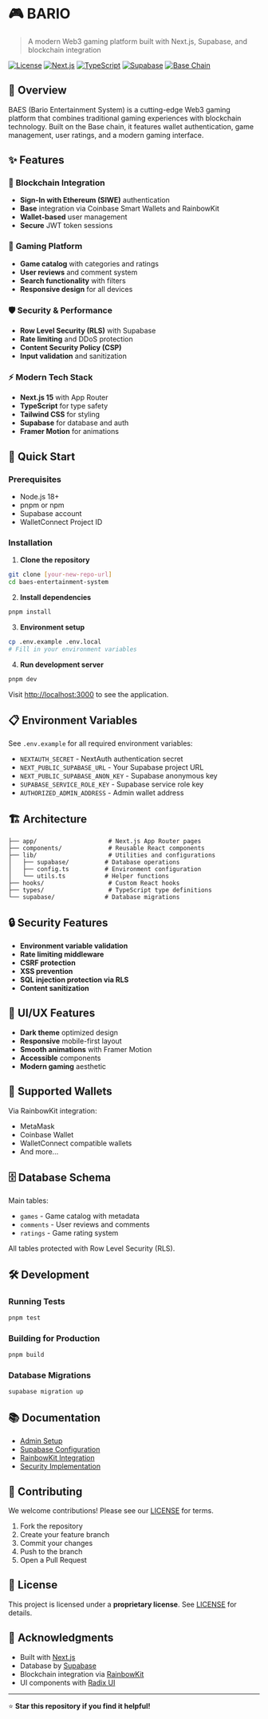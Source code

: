 # 🎮 BARIO 

> A modern Web3 gaming platform built with Next.js, Supabase, and blockchain integration

[![License](https://img.shields.io/badge/License-Proprietary-red.svg)](LICENSE)
[![Next.js](https://img.shields.io/badge/Next.js-15-black)](https://nextjs.org/)
[![TypeScript](https://img.shields.io/badge/TypeScript-5-blue)](https://www.typescriptlang.org/)
[![Supabase](https://img.shields.io/badge/Supabase-green)](https://supabase.com/)
[![Base Chain](https://img.shields.io/badge/Base-Chain-blue)](https://base.org/)

## 🌟 Overview

BAES (Bario Entertainment System) is a cutting-edge Web3 gaming platform that combines traditional gaming experiences with blockchain technology. Built on the Base chain, it features wallet authentication, game management, user ratings, and a modern gaming interface.

## ✨ Features

### 🔗 **Blockchain Integration**
- **Sign-In with Ethereum (SIWE)** authentication
- **Base** integration via Coinbase Smart Wallets and RainbowKit
- **Wallet-based** user management
- **Secure** JWT token sessions

### 🎯 **Gaming Platform**
- **Game catalog** with categories and ratings
- **User reviews** and comment system
- **Search functionality** with filters
- **Responsive design** for all devices

### 🛡️ **Security & Performance**
- **Row Level Security (RLS)** with Supabase
- **Rate limiting** and DDoS protection
- **Content Security Policy (CSP)**
- **Input validation** and sanitization

### ⚡ **Modern Tech Stack**
- **Next.js 15** with App Router
- **TypeScript** for type safety
- **Tailwind CSS** for styling
- **Supabase** for database and auth
- **Framer Motion** for animations

## 🚀 Quick Start

### Prerequisites
- Node.js 18+ 
- pnpm or npm
- Supabase account
- WalletConnect Project ID

### Installation

1. **Clone the repository**
```bash
git clone [your-new-repo-url]
cd baes-entertainment-system
```

2. **Install dependencies**
```bash
pnpm install
```

3. **Environment setup**
```bash
cp .env.example .env.local
# Fill in your environment variables
```

4. **Run development server**
```bash
pnpm dev
```

Visit [http://localhost:3000](http://localhost:3000) to see the application.

## 📋 Environment Variables

See `.env.example` for all required environment variables:

- `NEXTAUTH_SECRET` - NextAuth authentication secret
- `NEXT_PUBLIC_SUPABASE_URL` - Your Supabase project URL
- `NEXT_PUBLIC_SUPABASE_ANON_KEY` - Supabase anonymous key
- `SUPABASE_SERVICE_ROLE_KEY` - Supabase service role key
- `AUTHORIZED_ADMIN_ADDRESS` - Admin wallet address

## 🏗️ Architecture

```
├── app/                    # Next.js App Router pages
├── components/             # Reusable React components
├── lib/                    # Utilities and configurations
│   ├── supabase/          # Database operations
│   ├── config.ts          # Environment configuration
│   └── utils.ts           # Helper functions
├── hooks/                  # Custom React hooks
├── types/                  # TypeScript type definitions
└── supabase/              # Database migrations
```

## 🔒 Security Features

- **Environment variable validation**
- **Rate limiting middleware**
- **CSRF protection**
- **XSS prevention**
- **SQL injection protection via RLS**
- **Content sanitization**

## 🎨 UI/UX Features

- **Dark theme** optimized design
- **Responsive** mobile-first layout
- **Smooth animations** with Framer Motion
- **Accessible** components
- **Modern gaming** aesthetic

## 📱 Supported Wallets

Via RainbowKit integration:
- MetaMask
- Coinbase Wallet
- WalletConnect compatible wallets
- And more...

## 🗄️ Database Schema

Main tables:
- `games` - Game catalog with metadata
- `comments` - User reviews and comments
- `ratings` - Game rating system

All tables protected with Row Level Security (RLS).

## 🛠️ Development

### Running Tests
```bash
pnpm test
```

### Building for Production
```bash
pnpm build
```

### Database Migrations
```bash
supabase migration up
```

## 📚 Documentation

- [Admin Setup](README-admin.md)
- [Supabase Configuration](README-supabase.md)
- [RainbowKit Integration](README-rainbowkit.md)
- [Security Implementation](SECURITY_IMPROVEMENT_PLAN.md)

## 🤝 Contributing

We welcome contributions! Please see our [LICENSE](LICENSE) for terms.

1. Fork the repository
2. Create your feature branch
3. Commit your changes
4. Push to the branch
5. Open a Pull Request

## 📄 License

This project is licensed under a **proprietary license**. See [LICENSE](LICENSE) for details.



## 🙏 Acknowledgments

- Built with [Next.js](https://nextjs.org/)
- Database by [Supabase](https://supabase.com/)
- Blockchain integration via [RainbowKit](https://rainbowkit.com/)
- UI components with [Radix UI](https://radix-ui.com/)

---

⭐ **Star this repository if you find it helpful!** 